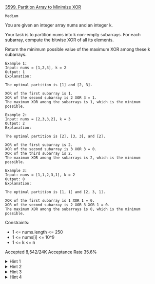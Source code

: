 [3599. Partition Array to Minimize XOR](https://leetcode.com/problems/partition-array-to-minimize-xor/)

`Medium`

You are given an integer array nums and an integer k.

Your task is to partition nums into k non-empty subarrays. For each subarray, compute the bitwise XOR of all its elements.

Return the minimum possible value of the maximum XOR among these k subarrays.

```
Example 1:
Input: nums = [1,2,3], k = 2
Output: 1
Explanation:

The optimal partition is [1] and [2, 3].

XOR of the first subarray is 1.
XOR of the second subarray is 2 XOR 3 = 1.
The maximum XOR among the subarrays is 1, which is the minimum possible.

Example 2:
Input: nums = [2,3,3,2], k = 3
Output: 2
Explanation:

The optimal partition is [2], [3, 3], and [2].

XOR of the first subarray is 2.
XOR of the second subarray is 3 XOR 3 = 0.
XOR of the third subarray is 2.
The maximum XOR among the subarrays is 2, which is the minimum possible.

Example 3:
Input: nums = [1,1,2,3,1], k = 2
Output: 0
Explanation:

The optimal partition is [1, 1] and [2, 3, 1].

XOR of the first subarray is 1 XOR 1 = 0.
XOR of the second subarray is 2 XOR 3 XOR 1 = 0.
The maximum XOR among the subarrays is 0, which is the minimum possible.
```

Constraints:

- 1 <= nums.length <= 250
- 1 <= nums[i] <= 10^9
- 1 <= k <= n

Accepted
8,542/24K
Acceptance Rate
35.6%

<details>
<summary>Hint 1</summary>

Use dynamic programming.

</details>
<details>
<summary>Hint 2</summary>

Precompute pre[i] = nums[0] ^ … ^ nums[i-1] so any subarray XOR is pre[r] ^ pre[l].

</details>
<details>
<summary>Hint 3</summary>

Define dp[i][j] = minimum possible “max‑XOR” when splitting the first i elements into j parts.

</details>
<details>
<summary>Hint 4</summary>

For each dp[i][j], try all splits t < i and take the minimum over max(dp[t][j-1], pre[i] ^ pre[t]).

</details>